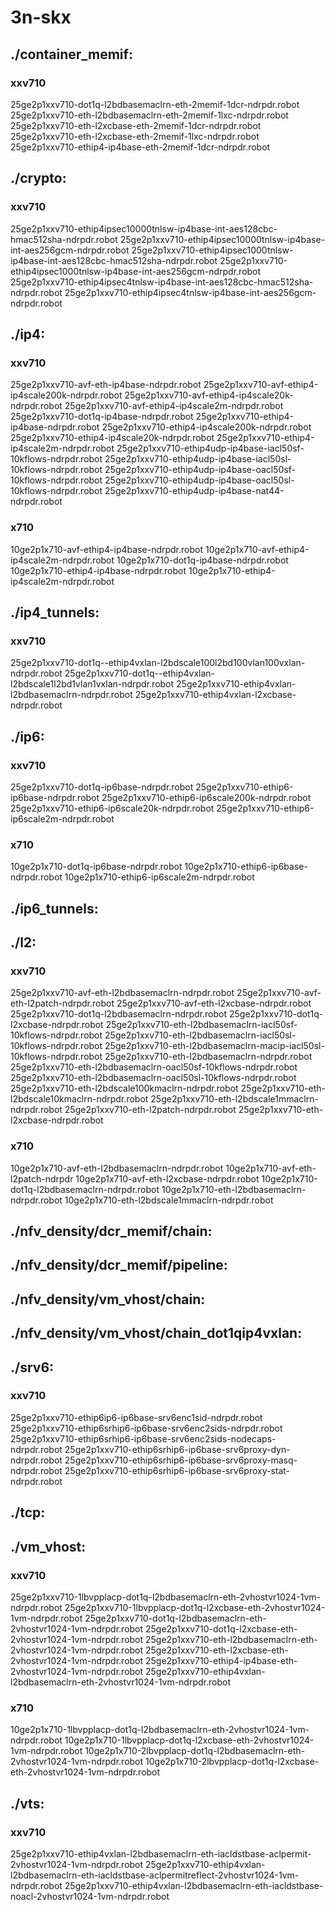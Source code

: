 # 3n-skx
## ./container_memif:
### xxv710
25ge2p1xxv710-dot1q-l2bdbasemaclrn-eth-2memif-1dcr-ndrpdr.robot
25ge2p1xxv710-eth-l2bdbasemaclrn-eth-2memif-1lxc-ndrpdr.robot
25ge2p1xxv710-eth-l2xcbase-eth-2memif-1dcr-ndrpdr.robot
25ge2p1xxv710-eth-l2xcbase-eth-2memif-1lxc-ndrpdr.robot
25ge2p1xxv710-ethip4-ip4base-eth-2memif-1dcr-ndrpdr.robot
## ./crypto:
### xxv710
25ge2p1xxv710-ethip4ipsec10000tnlsw-ip4base-int-aes128cbc-hmac512sha-ndrpdr.robot
25ge2p1xxv710-ethip4ipsec10000tnlsw-ip4base-int-aes256gcm-ndrpdr.robot
25ge2p1xxv710-ethip4ipsec1000tnlsw-ip4base-int-aes128cbc-hmac512sha-ndrpdr.robot
25ge2p1xxv710-ethip4ipsec1000tnlsw-ip4base-int-aes256gcm-ndrpdr.robot
25ge2p1xxv710-ethip4ipsec4tnlsw-ip4base-int-aes128cbc-hmac512sha-ndrpdr.robot
25ge2p1xxv710-ethip4ipsec4tnlsw-ip4base-int-aes256gcm-ndrpdr.robot
## ./ip4:
### xxv710
25ge2p1xxv710-avf-eth-ip4base-ndrpdr.robot
25ge2p1xxv710-avf-ethip4-ip4scale200k-ndrpdr.robot
25ge2p1xxv710-avf-ethip4-ip4scale20k-ndrpdr.robot
25ge2p1xxv710-avf-ethip4-ip4scale2m-ndrpdr.robot
25ge2p1xxv710-dot1q-ip4base-ndrpdr.robot
25ge2p1xxv710-ethip4-ip4base-ndrpdr.robot
25ge2p1xxv710-ethip4-ip4scale200k-ndrpdr.robot
25ge2p1xxv710-ethip4-ip4scale20k-ndrpdr.robot
25ge2p1xxv710-ethip4-ip4scale2m-ndrpdr.robot
25ge2p1xxv710-ethip4udp-ip4base-iacl50sf-10kflows-ndrpdr.robot
25ge2p1xxv710-ethip4udp-ip4base-iacl50sl-10kflows-ndrpdr.robot
25ge2p1xxv710-ethip4udp-ip4base-oacl50sf-10kflows-ndrpdr.robot
25ge2p1xxv710-ethip4udp-ip4base-oacl50sl-10kflows-ndrpdr.robot
25ge2p1xxv710-ethip4udp-ip4base-nat44-ndrpdr.robot
### x710
10ge2p1x710-avf-ethip4-ip4base-ndrpdr.robot
10ge2p1x710-avf-ethip4-ip4scale2m-ndrpdr.robot
10ge2p1x710-dot1q-ip4base-ndrpdr.robot
10ge2p1x710-ethip4-ip4base-ndrpdr.robot
10ge2p1x710-ethip4-ip4scale2m-ndrpdr.robot
## ./ip4_tunnels:
### xxv710
25ge2p1xxv710-dot1q--ethip4vxlan-l2bdscale100l2bd100vlan100vxlan-ndrpdr.robot
25ge2p1xxv710-dot1q--ethip4vxlan-l2bdscale1l2bd1vlan1vxlan-ndrpdr.robot
25ge2p1xxv710-ethip4vxlan-l2bdbasemaclrn-ndrpdr.robot
25ge2p1xxv710-ethip4vxlan-l2xcbase-ndrpdr.robot
## ./ip6:
### xxv710
25ge2p1xxv710-dot1q-ip6base-ndrpdr.robot
25ge2p1xxv710-ethip6-ip6base-ndrpdr.robot
25ge2p1xxv710-ethip6-ip6scale200k-ndrpdr.robot
25ge2p1xxv710-ethip6-ip6scale20k-ndrpdr.robot
25ge2p1xxv710-ethip6-ip6scale2m-ndrpdr.robot
### x710
10ge2p1x710-dot1q-ip6base-ndrpdr.robot
10ge2p1x710-ethip6-ip6base-ndrpdr.robot
10ge2p1x710-ethip6-ip6scale2m-ndrpdr.robot
## ./ip6_tunnels:
## ./l2:
### xxv710
25ge2p1xxv710-avf-eth-l2bdbasemaclrn-ndrpdr.robot
25ge2p1xxv710-avf-eth-l2patch-ndrpdr.robot
25ge2p1xxv710-avf-eth-l2xcbase-ndrpdr.robot
25ge2p1xxv710-dot1q-l2bdbasemaclrn-ndrpdr.robot
25ge2p1xxv710-dot1q-l2xcbase-ndrpdr.robot
25ge2p1xxv710-eth-l2bdbasemaclrn-iacl50sf-10kflows-ndrpdr.robot
25ge2p1xxv710-eth-l2bdbasemaclrn-iacl50sl-10kflows-ndrpdr.robot
25ge2p1xxv710-eth-l2bdbasemaclrn-macip-iacl50sl-10kflows-ndrpdr.robot
25ge2p1xxv710-eth-l2bdbasemaclrn-ndrpdr.robot
25ge2p1xxv710-eth-l2bdbasemaclrn-oacl50sf-10kflows-ndrpdr.robot
25ge2p1xxv710-eth-l2bdbasemaclrn-oacl50sl-10kflows-ndrpdr.robot
25ge2p1xxv710-eth-l2bdscale100kmaclrn-ndrpdr.robot
25ge2p1xxv710-eth-l2bdscale10kmaclrn-ndrpdr.robot
25ge2p1xxv710-eth-l2bdscale1mmaclrn-ndrpdr.robot
25ge2p1xxv710-eth-l2patch-ndrpdr.robot
25ge2p1xxv710-eth-l2xcbase-ndrpdr.robot
### x710
10ge2p1x710-avf-eth-l2bdbasemaclrn-ndrpdr.robot
10ge2p1x710-avf-eth-l2patch-ndrpdr
10ge2p1x710-avf-eth-l2xcbase-ndrpdr.robot
10ge2p1x710-dot1q-l2bdbasemaclrn-ndrpdr.robot
10ge2p1x710-eth-l2bdbasemaclrn-ndrpdr.robot
10ge2p1x710-eth-l2bdscale1mmaclrn-ndrpdr.robot
## ./nfv_density/dcr_memif/chain:
## ./nfv_density/dcr_memif/pipeline:
## ./nfv_density/vm_vhost/chain:
## ./nfv_density/vm_vhost/chain_dot1qip4vxlan:
## ./srv6:
### xxv710
25ge2p1xxv710-ethip6ip6-ip6base-srv6enc1sid-ndrpdr.robot
25ge2p1xxv710-ethip6srhip6-ip6base-srv6enc2sids-ndrpdr.robot
25ge2p1xxv710-ethip6srhip6-ip6base-srv6enc2sids-nodecaps-ndrpdr.robot
25ge2p1xxv710-ethip6srhip6-ip6base-srv6proxy-dyn-ndrpdr.robot
25ge2p1xxv710-ethip6srhip6-ip6base-srv6proxy-masq-ndrpdr.robot
25ge2p1xxv710-ethip6srhip6-ip6base-srv6proxy-stat-ndrpdr.robot
## ./tcp:
## ./vm_vhost:
### xxv710
25ge2p1xxv710-1lbvpplacp-dot1q-l2bdbasemaclrn-eth-2vhostvr1024-1vm-ndrpdr.robot
25ge2p1xxv710-1lbvpplacp-dot1q-l2xcbase-eth-2vhostvr1024-1vm-ndrpdr.robot
25ge2p1xxv710-dot1q-l2bdbasemaclrn-eth-2vhostvr1024-1vm-ndrpdr.robot
25ge2p1xxv710-dot1q-l2xcbase-eth-2vhostvr1024-1vm-ndrpdr.robot
25ge2p1xxv710-eth-l2bdbasemaclrn-eth-2vhostvr1024-1vm-ndrpdr.robot
25ge2p1xxv710-eth-l2xcbase-eth-2vhostvr1024-1vm-ndrpdr.robot
25ge2p1xxv710-ethip4-ip4base-eth-2vhostvr1024-1vm-ndrpdr.robot
25ge2p1xxv710-ethip4vxlan-l2bdbasemaclrn-eth-2vhostvr1024-1vm-ndrpdr.robot
### x710
10ge2p1x710-1lbvpplacp-dot1q-l2bdbasemaclrn-eth-2vhostvr1024-1vm-ndrpdr.robot
10ge2p1x710-1lbvpplacp-dot1q-l2xcbase-eth-2vhostvr1024-1vm-ndrpdr.robot
10ge2p1x710-2lbvpplacp-dot1q-l2bdbasemaclrn-eth-2vhostvr1024-1vm-ndrpdr.robot
10ge2p1x710-2lbvpplacp-dot1q-l2xcbase-eth-2vhostvr1024-1vm-ndrpdr.robot
## ./vts:
### xxv710
25ge2p1xxv710-ethip4vxlan-l2bdbasemaclrn-eth-iacldstbase-aclpermit-2vhostvr1024-1vm-ndrpdr.robot
25ge2p1xxv710-ethip4vxlan-l2bdbasemaclrn-eth-iacldstbase-aclpermitreflect-2vhostvr1024-1vm-ndrpdr.robot
25ge2p1xxv710-ethip4vxlan-l2bdbasemaclrn-eth-iacldstbase-noacl-2vhostvr1024-1vm-ndrpdr.robot